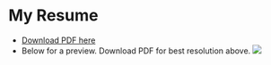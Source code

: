 # My Resume
+ [Download PDF here](CHUFEIWU_Resume.pdf)
+  Below for a preview. Download PDF for best resolution above.
![](CHUFEIWU_Resume.png)
